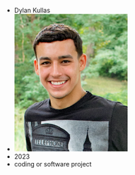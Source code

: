 * Dylan Kullas
* <img src="https://github.com/Kullas233/oss-repo-template/blob/master/labs/lab-01/images/me.jpg" width="256" height="309">
* 2023
* coding or software project
